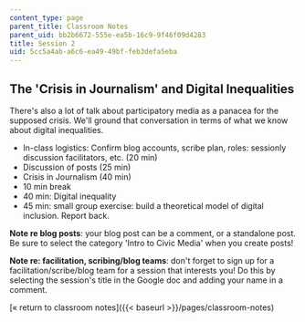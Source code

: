 ```yaml
---
content_type: page
parent_title: Classroom Notes
parent_uid: bb2b6672-555e-ea5b-16c9-9f46f09d4283
title: Session 2
uid: 5cc5a4ab-a6c6-ea49-49bf-feb3defa5eba
---
```


The 'Crisis in Journalism' and Digital Inequalities
---------------------------------------------------

There's also a lot of talk about participatory media as a panacea for the supposed crisis. We'll ground that conversation in terms of what we know about digital inequalities.

*   In-class logistics: Confirm blog accounts, scribe plan, roles: sessionly discussion facilitators, etc. (20 min)
*   Discussion of posts (25 min)
*   Crisis in Journalism (40 min)
*   10 min break
*   40 min: Digital inequality
*   45 min: small group exercise: build a theoretical model of digital inclusion. Report back.

**Note re blog posts**: your blog post can be a comment, or a standalone post. Be sure to select the category 'Intro to Civic Media' when you create posts!

**Note re: facilitation, scribing/blog teams**: don't forget to sign up for a facilitation/scribe/blog team for a session that interests you! Do this by selecting the session's title in the Google doc and adding your name in a comment.

[« return to classroom notes]({{< baseurl >}}/pages/classroom-notes)